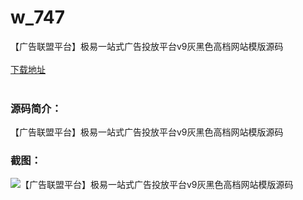 # w_747
【广告联盟平台】极易一站式广告投放平台v9灰黑色高档网站模版源码
<br/></br>
[下载地址](https://www.uuid2.com/747.html "下载地址")
<br/></br>
<h3>源码简介：</h3>
<p>【广告联盟平台】极易一站式广告投放平台v9灰黑色高档网站模版源码<p>
<h3>截图：</h3>
<img src="https://www.uuid2.com/wp-content/uploads/img/202110/a00aea1425.jpg" alt="【广告联盟平台】极易一站式广告投放平台v9灰黑色高档网站模版源码">
